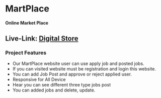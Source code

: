 # MartPlace

#### Online Market Place

## Live-Link: [Digital Store](https://martplace-d6c8a.web.app/)

### Project Features

- Our MartPlace website user can use apply job and posted jobs.
- If you can visited website must be registration and login this website.
- You can add Job Post and approve or reject applied user.
- Responsive for All Device
- Hear you can see different three type jobs post
- You can added jobs and delete, update.
